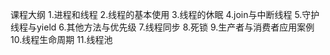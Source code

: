 课程大纲
1.进程和线程
2.线程的基本使用
3.线程的休眠
4.join与中断线程
5.守护线程与yield
6.其他方法与优先级
7.线程同步
8.死锁
9.生产者与消费者应用案例
10.线程生命周期
11.线程池